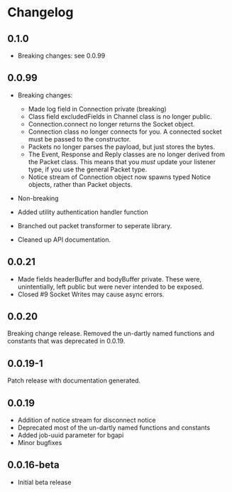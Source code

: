 # Changelog

## 0.1.0
  - Breaking changes: see 0.0.99

## 0.0.99

  - Breaking changes:
    - Made log field in Connection private (breaking)
    - Class field excludedFields in Channel class is no longer public.
    - Connection.connect no longer returns the Socket object.
    - Connection class no longer connects for you. A connected socket must
      be passed to the constructor.
    - Packets no longer parses the payload, but just stores the bytes.
    - The Event, Response and Reply classes are no longer derived from the
      Packet class. This means that you _must_ update your listener
      type, if you use the general Packet type.
    - Notice stream of Connection object now spawns typed Notice objects, rather than Packet objects.

  - Non-breaking
  - Added utility authentication handler function
  - Branched out packet transformer to seperate library.
  - Cleaned up API documentation.

## 0.0.21

  - Made fields headerBuffer and bodyBuffer private. These were, unintentially, left public but were never intended to be exposed.
  - Closed #9 Socket Writes may cause async errors.

## 0.0.20

Breaking change release. Removed the un-dartly named functions and constants
that was deprecated in 0.0.19.

## 0.0.19-1

Patch release with documentation generated.

## 0.0.19

  - Addition of notice stream for disconnect notice
  - Deprecated most of the un-dartly named functions and constants
  - Added job-uuid parameter for bgapi
  - Minor bugfixes

## 0.0.16-beta

  - Initial beta release


